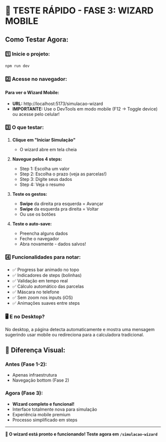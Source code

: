 # 🚀 TESTE RÁPIDO - FASE 3: WIZARD MOBILE

## Como Testar Agora:

### 1️⃣ **Inicie o projeto:**
```bash
npm run dev
```

### 2️⃣ **Acesse no navegador:**

#### Para ver o Wizard Mobile:
- **URL:** http://localhost:5173/simulacao-wizard
- **IMPORTANTE:** Use o DevTools em modo mobile (F12 → Toggle device) ou acesse pelo celular!

### 3️⃣ **O que testar:**

1. **Clique em "Iniciar Simulação"**
   - O wizard abre em tela cheia

2. **Navegue pelos 4 steps:**
   - Step 1: Escolha um valor
   - Step 2: Escolha o prazo (veja as parcelas!)
   - Step 3: Digite seus dados
   - Step 4: Veja o resumo

3. **Teste os gestos:**
   - **Swipe** da direita pra esquerda = Avançar
   - **Swipe** da esquerda pra direita = Voltar
   - Ou use os botões

4. **Teste o auto-save:**
   - Preencha alguns dados
   - Feche o navegador
   - Abra novamente - dados salvos!

### 4️⃣ **Funcionalidades para notar:**

- ✅ Progress bar animado no topo
- ✅ Indicadores de steps (bolinhas)
- ✅ Validação em tempo real
- ✅ Cálculo automático das parcelas
- ✅ Máscara no telefone
- ✅ Sem zoom nos inputs (iOS)
- ✅ Animações suaves entre steps

### 🖥️ **E no Desktop?**

No desktop, a página detecta automaticamente e mostra uma mensagem sugerindo usar mobile ou redireciona para a calculadora tradicional.

## 📱 Diferença Visual:

### Antes (Fase 1-2):
- Apenas infraestrutura
- Navegação bottom (Fase 2)

### Agora (Fase 3):
- **Wizard completo e funcional!**
- Interface totalmente nova para simulação
- Experiência mobile premium
- Processo simplificado em steps

---

**🎉 O wizard está pronto e funcionando! Teste agora em `/simulacao-wizard`**

